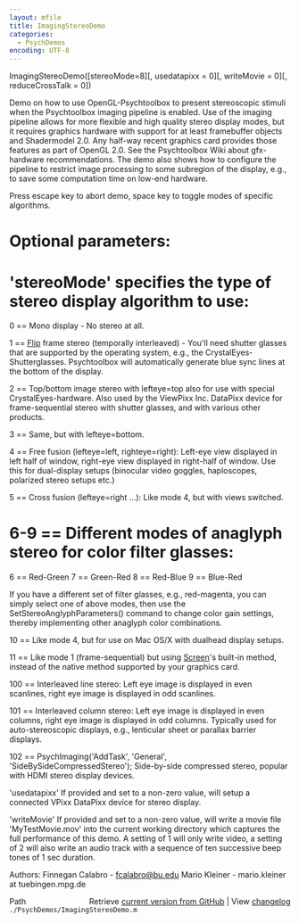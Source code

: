 ```yaml
---
layout: mfile
title: ImagingStereoDemo
categories:
  - PsychDemos
encoding: UTF-8
---
```


ImagingStereoDemo([stereoMode=8][, usedatapixx = 0][, writeMovie = 0][, reduceCrossTalk = 0])

Demo on how to use OpenGL-Psychtoolbox to present stereoscopic stimuli
when the Psychtoolbox imaging pipeline is enabled. Use of the imaging
pipeline allows for more flexible and high quality stereo display modes,
but it requires graphics hardware with support for at least framebuffer
objects and Shadermodel 2.0. Any half-way recent graphics card provides
those features as part of OpenGL 2.0. See the Psychtoolbox Wiki about
gfx-hardware recommendations. The demo also shows how to configure the
pipeline to restrict image processing to some subregion of the display,
e.g., to save some computation time on low-end hardware.

Press escape key to abort demo, space key to toggle modes of specific
algorithms.

# Optional parameters:

# 'stereoMode' specifies the type of stereo display algorithm to use:

0 == Mono display - No stereo at all.

1 == [Flip](/docs/Flip) frame stereo (temporally interleaved) - You'll need shutter
glasses that are supported by the operating system, e.g., the
CrystalEyes-Shutterglasses. Psychtoolbox will automatically generate blue
sync lines at the bottom of the display.

2 == Top/bottom image stereo with lefteye=top also for use with special
CrystalEyes-hardware. Also used by the ViewPixx Inc. DataPixx device for
frame-sequential stereo with shutter glasses, and with various other products.

3 == Same, but with lefteye=bottom.

4 == Free fusion (lefteye=left, righteye=right): Left-eye view displayed
in left half of window, right-eye view displayed in right-half of window.
Use this for dual-display setups (binocular video goggles, haploscopes,
polarized stereo setups etc.)

5 == Cross fusion (lefteye=right ...): Like mode 4, but with views
switched.

# 6-9 == Different modes of anaglyph stereo for color filter glasses:

6 == Red-Green
7 == Green-Red
8 == Red-Blue
9 == Blue-Red

If you have a different set of filter glasses, e.g., red-magenta, you can
simply select one of above modes, then use the
SetStereoAnglyphParameters() command to change color gain settings,
thereby implementing other anaglyph color combinations.

10 == Like mode 4, but for use on Mac OS/X with dualhead display setups.

11 == Like mode 1 (frame-sequential) but using [Screen](/docs/Screen)'s built-in method,
instead of the native method supported by your graphics card.

100 == Interleaved line stereo: Left eye image is displayed in even
scanlines, right eye image is displayed in odd scanlines.

101 == Interleaved column stereo: Left eye image is displayed in even
columns, right eye image is displayed in odd columns. Typically used for
auto-stereoscopic displays, e.g., lenticular sheet or parallax barrier
displays.

102 == PsychImaging('AddTask', 'General', 'SideBySideCompressedStereo');
Side-by-side compressed stereo, popular with HDMI stereo display devices.


'usedatapixx' If provided and set to a non-zero value, will setup a
connected VPixx DataPixx device for stereo display.

'writeMovie' If provided and set to a non-zero value, will write a movie
file 'MyTestMovie.mov' into the current working directory which captures
the full performance of this demo. A setting of 1 will only write video,
a setting of 2 will also write an audio track with a sequence of ten
successive beep tones of 1 sec duration.

Authors:
Finnegan Calabro  - fcalabro@bu.edu
Mario Kleiner     - mario.kleiner at tuebingen.mpg.de



<div class="code_header" style="text-align:right;">
  <span style="float:left;">Path&nbsp;&nbsp;</span> <span class="counter">Retrieve <a href=
  "https://raw.github.com/Psychtoolbox-3/Psychtoolbox-3/beta/./PsychDemos/ImagingStereoDemo.m">current version from GitHub</a> | View <a href=
  "https://github.com/Psychtoolbox-3/Psychtoolbox-3/commits/beta/./PsychDemos/ImagingStereoDemo.m">changelog</a></span>
</div>
<div class="code">
  <code>./PsychDemos/ImagingStereoDemo.m</code>
</div>
